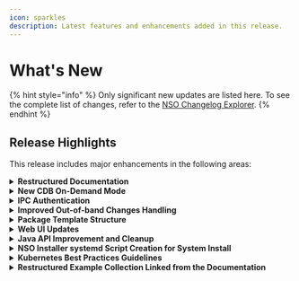 ```yaml
---
icon: sparkles
description: Latest features and enhancements added in this release.
---
```


# What's New

{% hint style="info" %}
Only significant new updates are listed here. To see the complete list of changes, refer to the [NSO Changelog Explorer](https://developer.cisco.com/docs/nso/changelog-explorer/?from=6.3\&to=6.4).
{% endhint %}

## Release Highlights

This release includes major enhancements in the following areas:

<details>

<summary><strong>Restructured Documentation</strong></summary>

NSO product documentation has undergone a major restructuring with the goal of improving the overall experience.

</details>

<details>

<summary><strong>New CDB On-Demand Mode</strong></summary>

NSO can now use a new CDB backend that uses RAM in a more traditional, cache-like manner instead of being a pure in-memory database. This mode better supports use cases with huge amounts of data in CDB, where CDB size exceeds available system memory, or instances where performance gains with in-memory mode are small enough to not justify longer initial startup time.

The additional benefit of this new persistence mode is greatly simplified operation, including an improved compaction process that runs entirely in the background without impacting ongoing requests.

Documentation Updates:

* Added a new section [CDB Persistence](administration/advanced-topics/cdb-persistence.md).
* Added a new example in [examples.ncs/scaling-performance/cdb-on-demand](https://github.com/NSO-developer/nso-examples/tree/6.4/scaling-performance/cdb-on-demand) to showcase this functionality.

</details>

<details>

<summary><strong>IPC Authentication</strong></summary>

NSO 6.4 introduces a more secure way for local Inter-Process Communication (IPC) between NSO system components based on Unix domain sockets. The main benefit of the new mechanism is the ability for the main server process to authenticate the clients. The authentication is based on the UID of the other end of the socket connection. In other words, it is now much easier to limit IPC access to specific host OS users.

Documentation Updates:

* Added a new section [UID-based Authentication for Unix Sockets](administration/management/aaa-infrastructure.md#uid-based-authentication-for-unix-sockets).
* Added a new example in [examples.ncs/aaa/ipc](https://github.com/NSO-developer/nso-examples/tree/6.4/aaa/ipc) to showcase this functionality.

</details>

<details>

<summary><strong>Improved Out-of-band Changes Handling</strong></summary>

The `commit no-overwrite` functionality has been extended to include verifying device values that are required to compute the end result (the values from the transaction read-set) have not changed. This means `commit no-overwrite` now provides much stronger guarantees about correctness in the face of device changes that were not made through NSO. In many cases, it translates into making provisioning pre-checks unnecessary and simplifying operations (operator no longer needs to issue a `check-sync` or `sync-from` operation beforehand).

</details>

<details>

<summary><strong>Package Template Structure</strong></summary>

NSO now supports structuring the package `templates` directory with subdirectories. The XML templates contained in the subdirectories can be referenced by prepending the subdirectory path and, optionally, by the package name and a colon.

This allows for unique identification of templates, which can now have duplicated names across NSO packages.

Documentation Updates:

* Updated the section on [Templates](development/core-concepts/templates.md).

</details>

<details>

<summary><strong>Web UI Updates</strong></summary>

The Web UI functionality has been extended to include new feature updates in device/SNMP Authgroups, service manager, and compliance reporting. The UI’s look-and-feel has also been enhanced further for a continued streamlined experience.

Documentation Updates:

* Added a new section [Authgroups](operation-and-usage/webui/devices.md#authgroups) in Devices.
* Improved and aligned the [Services](operation-and-usage/webui/services.md) section in accordance with the new Service Manager.
* Expanded the [Web UI](operation-and-usage/webui/) and [Compliance Reporting](operation-and-usage/webui/tools.md#sec.webui\_compliance) sections to add new details.

</details>

<details>

<summary><strong>Java API Improvement and Cleanup</strong></summary>

The NSO Java API has seen significant changes, such as introduction of SocketAddress-based methods, deprecating a number of older functions, and removal of previously deprecated functionality. For a full list, consult the release CHANGES file ([online version](https://developer.cisco.com/docs/nso/changelog-explorer/?from=6.3\&to=6.4\&component=java-api)).

</details>

<details>

<summary><strong>NSO Installer systemd Script Creation for System Install</strong></summary>

The NSO installer has been updated to, by default, provision a `systemd` system service when performing the initial NSO installation with the `--system-install` option.

Documentation Updates:

* Added `systemd` information to the [System Install](administration/installation-and-deployment/system-install.md#default-directories-and-scripts) section.

</details>

<details>

<summary><strong>Kubernetes Best Practices Guidelines</strong></summary>

A new [document](https://developer.cisco.com/docs/nso/deploying-cisco-nso-on-kubernetes/) covering best practices for Kubernetes has been added to the documentation set.

</details>

<details>

<summary><strong>Restructured Example Collection Linked from the Documentation</strong></summary>

The example collection was restructured, and references to examples are now linked to a copy of the collection stored in the https://github.com/NSO-developer/nso-examples repository.

</details>
